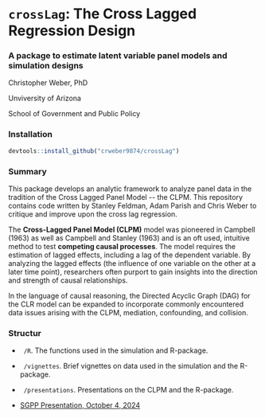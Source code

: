 # $\texttt{crossLag}$: The Cross Lagged Regression Design

### A package to estimate latent variable panel models and simulation designs

Christopher Weber, PhD

Unviversity of Arizona

School of Government and Public Policy

### Installation

```r
devtools::install_github("crweber9874/crossLag")
```

### Summary

This package develops an analytic framework to analyze panel data in the tradition of the Cross Lagged Panel Model -- the CLPM. This repository contains code written by Stanley Feldman, Adam Parish and Chris Weber to critique and improve upon the cross lag regression.

The **Cross-Lagged Panel Model (CLPM)** model was pioneered in Campbell (1963) as well as Campbell and Stanley (1963) and is an oft used, intuitive method to test **competing causal processes**. The model requires the estimation of lagged effects, including a lag of the dependent variable. By analyzing the lagged effects (the influence of one variable on the other at a later time point), researchers often purport to gain insights into the direction and strength of causal relationships.

In the language of causal reasoning, the Directed Acyclic Graph (DAG) for the CLR model can be expanded to incorporate commonly encountered data issues arising with the CLPM, mediation, confounding, and collision.

### Structur

- $\texttt{~/R}$. The functions used in the simulation and R-package.

- $\texttt{~/vignettes}$. Brief vignettes on data used in the simulation and the R-package.

- $\texttt{~/presentations}$. Presentations on the CLPM and the R-package.

- [SGPP Presentation, October 4, 2024](~/Dropbox/github_repos/crossLag_p/crossLag/presentations/CLPM.pdf)

